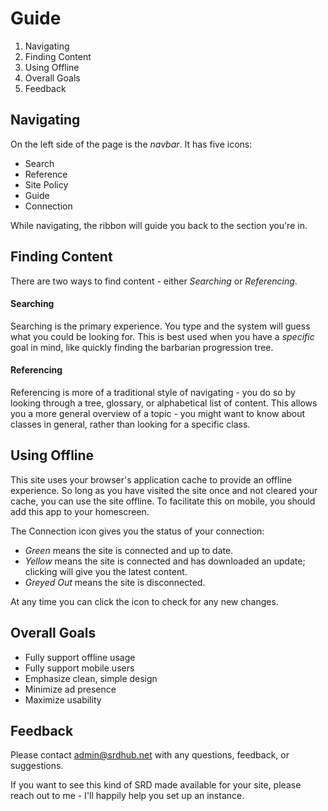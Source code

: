 # Guide

1. Navigating
2. Finding Content
3. Using Offline
4. Overall Goals
5. Feedback

## Navigating

On the left side of the page is the _navbar_. It has five icons:

* <i class="icon-search"></i> Search
* <i class="icon-books"></i> Reference
* <i class="icon-hammer2"></i> Site Policy
* <i class="icon-cog"></i> Guide
* <i class="icon-connection"></i> Connection

While navigating, the ribbon will guide you back to the section you're in.

## Finding Content

There are two ways to find content - either *Searching* or *Referencing*.

#### Searching

Searching is the primary experience. You type and the system will guess what you could be looking for. This is best used when you have a *specific* goal in mind, like quickly finding the barbarian progression tree.

#### Referencing

Referencing is more of a traditional style of navigating - you do so by looking through a tree, glossary, or alphabetical list of content. This allows you a more general overview of a topic - you might want to know about classes in general, rather than looking for a specific class.

## Using Offline

This site uses your browser's application cache to provide an offline experience. So long as you have visited the site once and not cleared your cache, you can use the site offline. To facilitate this on mobile, you should add this app to your homescreen.

The <i class="icon-connection"></i> Connection icon gives you the status of your connection:

* *Green* means the site is connected and up to date.
* *Yellow* means the site is connected and has downloaded an update; clicking will give you the latest content.
* *Greyed Out* means the site is disconnected.

At any time you can click the icon to check for any new changes.

## Overall Goals

* Fully support offline usage
* Fully support mobile users
* Emphasize clean, simple design
* Minimize ad presence
* Maximize usability

## Feedback

Please contact [admin@srdhub.net](mailto:admin@srdhub.net) with any questions, feedback, or suggestions.

If you want to see this kind of SRD made available for your site, please reach out to me - I'll happily help you set up an instance.